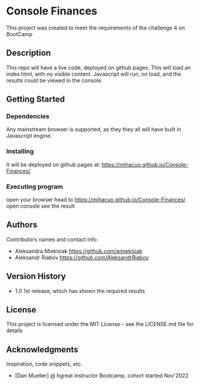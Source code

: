 # Console Finances

This project was created to meet the requirements of the challenge 4 on BootCamp

## Description

This repo will have a live code, deployed on github pages. This will load an index.html, with no visible content. 
Javascript will run, on load, and the results could be viewed in the console. 

## Getting Started

### Dependencies

Any mainstream browser is supported, as they they all will have built in Javascript engine.

### Installing

It will be deployed on github pages at:
https://mihacuo.github.io/Console-Finances/

### Executing program

open your browser 
head to 
https://mihacuo.github.io/Console-Finances/
open console
see the result


## Authors

Contributors names and contact info

- Aleksandra Miekisiak https://github.com/amiekisiak
- Aleksandr Riabov https://github.com/AleksandrRiabov
 
 
## Version History

* 1.0 1st release, which has shown the required results

## License

This project is licensed under the MIT License - see the LICENSE.md file for details

## Acknowledgments

Inspiration, code snippets, etc.
* [Dan Mueller] @ hgreat instructor Bootcamp, cohort started Nov'2022
